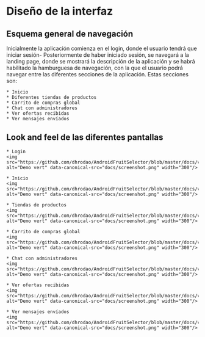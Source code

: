 # Diseño de la interfaz

## Esquema general de navegación

Inicialmente la aplicación comienza en el login, donde el usuario tendrá que iniciar sesión- Posteriormente de haber iniciado
sesión, se navegará a la landing page, donde se mostrará la descripción de la aplicación y se habrá habilitado la
hamburguesa de navegación, con la que el usuario podrá navegar entre las diferentes secciones de la aplicación. Estas
secciones son:

    * Inicio
    * Diferentes tiendas de productos
    * Carrito de compras global
    * Chat con administradores
    * Ver ofertas recibidas
    * Ver mensajes envíados

## Look and feel de las diferentes pantallas
    * Login
    <img src="https://github.com/dhrodao/AndroidFruitSelector/blob/master/docs/vertical.png" alt="Demo vert" data-canonical-src="docs/screenshot.png" width="300"/>

    * Inicio
    <img src="https://github.com/dhrodao/AndroidFruitSelector/blob/master/docs/vertical.png" alt="Demo vert" data-canonical-src="docs/screenshot.png" width="300"/>

    * Tiendas de productos
    <img src="https://github.com/dhrodao/AndroidFruitSelector/blob/master/docs/vertical.png" alt="Demo vert" data-canonical-src="docs/screenshot.png" width="300"/>

    * Carrito de compras global
    <img src="https://github.com/dhrodao/AndroidFruitSelector/blob/master/docs/vertical.png" alt="Demo vert" data-canonical-src="docs/screenshot.png" width="300"/>

    * Chat con administradores
    <img src="https://github.com/dhrodao/AndroidFruitSelector/blob/master/docs/vertical.png" alt="Demo vert" data-canonical-src="docs/screenshot.png" width="300"/>

    * Ver ofertas recibidas
    <img src="https://github.com/dhrodao/AndroidFruitSelector/blob/master/docs/vertical.png" alt="Demo vert" data-canonical-src="docs/screenshot.png" width="300"/>

    * Ver mensajes envíados
    <img src="https://github.com/dhrodao/AndroidFruitSelector/blob/master/docs/vertical.png" alt="Demo vert" data-canonical-src="docs/screenshot.png" width="300"/>
